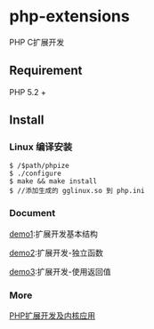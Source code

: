 # php-extensions
PHP C扩展开发

## Requirement
PHP 5.2 +

## Install
### Linux 编译安装
```
$ /$path/phpize
$ ./configure
$ make && make install
$ //添加生成的 gglinux.so 到 php.ini

```
### Document
[demo1](https://github.com/gglinux/php-extensions/demo1):扩展开发基本结构

[demo2](https://github.com/gglinux/php-extensions/demo2):扩展开发-独立函数

[demo3](https://github.com/gglinux/php-extensions/demo3):扩展开发-使用返回值

### More
[PHP扩展开发及内核应用](http://www.cunmou.com/)
